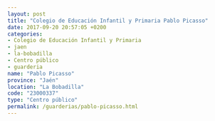 ```yaml
---
layout: post
title: "Colegio de Educación Infantil y Primaria Pablo Picasso"
date: 2017-09-20 20:57:05 +0200
categories:
- Colegio de Educación Infantil y Primaria
- jaen
- la-bobadilla
- Centro público
- guarderia
name: "Pablo Picasso"
province: "Jaén"
location: "La Bobadilla"
code: "23000337"
type: "Centro público"
permalink: /guarderias/pablo-picasso.html
---
```

